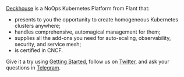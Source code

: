 [Deckhouse](https://deckhouse.io/) is a NoOps Kubernetes Platform from Flant that:
* presents to you the opportunity to create homogeneous Kubernetes clusters anywhere;
* handles comprehensive, automagical management for them;
* supplies all the add-ons you need for auto-scaling, observability, security, and service mesh;
* is certified in CNCF.

Give it a try using [Getting Started](https://deckhouse.io/en/gs/), follow us on [Twitter](https://twitter.com/deckhouseio), and ask your questions in [Telegram](https://t.me/deckhouse).
